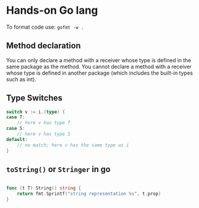# Hands-on Go lang






To format code use: `gofmt -w .`


## Method declaration

You can only declare a method with a receiver whose type is defined in the same package as the method. You cannot declare a method with a receiver whose type is defined in another package (which includes the built-in types such as int).


## Type Switches

````go
switch v := i.(type) {
case T:
    // here v has type T
case S:
    // here v has type S
default:
    // no match; here v has the same type as i
}
````


## `toString()` or `Stringer` in go

```go

func (t T) String() string {
	return fmt.Sprintf("string representation %s", t.prop)
}

```